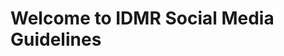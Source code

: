 # Welcome to IDMR Social Media Guidelines

<!-- 
    For full documentation visit [mkdocs.org](https://www.mkdocs.org). 

    ## Commands

    * `mkdocs new [dir-name]` - Create a new project.
    * `mkdocs serve` - Start the live-reloading docs server.
    * `mkdocs build` - Build the documentation site.
    * `mkdocs -h` - Print help message and exit.

    ## Project layout

        mkdocs.yml    # The configuration file.
        docs/
            index.md  # The documentation homepage.
            login.md  # Login with Facebook credentials.
-->